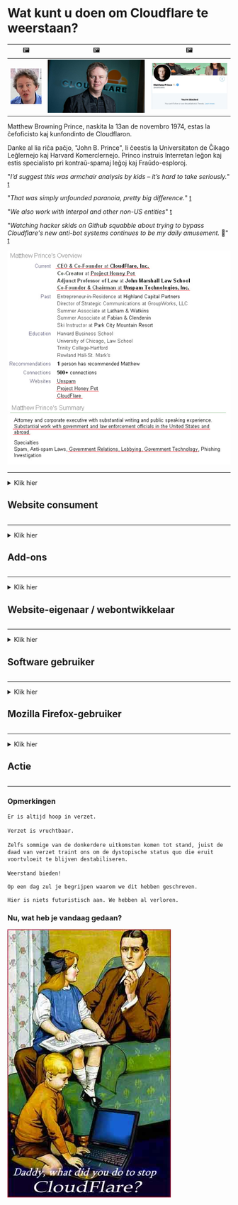 # Wat kunt u doen om Cloudflare te weerstaan?

| 🖼 | 🖼 | 🖼 |
| --- | --- | --- |
| ![](../image/matthew_prince_teen.jpg) | ![](../image/matthew_prince.jpg) | ![](../image/blockedbymatthewprince.jpg) |


Matthew Browning Prince, naskita la 13an de novembro 1974, estas la ĉefoficisto kaj kunfondinto de Cloudflaron.

Danke al lia riĉa paĉjo, "John B. Prince", li ĉeestis la Universitaton de Ĉikago Leĝlernejo kaj Harvard Komerclernejo.
Princo instruis Interretan leĝon kaj estis specialisto pri kontraŭ-spamaj leĝoj kaj Fraŭdo-esploroj.


"*I’d suggest this was armchair analysis by kids – it’s hard to take seriously.*" [t](https://www.theguardian.com/technology/2015/nov/19/cloudflare-accused-by-anonymous-helping-isis)

"*That was simply unfounded paranoia, pretty big difference.*"  [t](https://twitter.com/xxdesmus/status/992757936123359233)

"*We also work with Interpol and other non-US entities*" [t](https://twitter.com/eastdakota/status/1203028504184360960)

"*Watching hacker skids on Github squabble about trying to bypass Cloudflare's new anti-bot systems continues to be my daily amusement.* 🍿" [t](https://twitter.com/eastdakota/status/1273277839102656515)


![](../image/whoismp.jpg)

---


<details>
<summary>Klik hier

## Website consument
</summary>


- Als de website die u leuk vindt Cloudflare gebruikt, vertel hen dan om Cloudflare niet te gebruiken.
  - Zeuren op sociale media zoals Facebook, Reddit, Twitter of Mastodon maakt niet uit. [Acties zijn luider dan hashtags.](https://twitter.com/phyzonloop/status/1274132092490862594)
  - Probeer contact op te nemen met de website-eigenaar als u zich nuttig wilt maken.

[Cloudflare zei](https://github.com/Eloston/ungoogled-chromium/issues/783):
```
We raden u aan contact op te nemen met de beheerders voor de specifieke services of sites waarmee u problemen ondervindt en uw ervaringen te delen.
```

[Als u er niet om vraagt, kent de website-eigenaar dit probleem nooit.](../PEOPLE.md)

![](../image/liberapay.jpg)

[Succesvol voorbeeld](https://counterpartytalk.org/t/turn-off-cloudflare-on-counterparty-co-plz/164/5).<br>
Jij hebt een probleem? [Verhef nu uw stem.](https://github.com/maraoz/maraoz.github.io/issues/1) Voorbeeld hieronder.

```
Je helpt alleen maar bij de censuur van bedrijven en massatoezicht.
http://crimeflare.eu.org
```

```
Uw webpagina bevindt zich in de privacyschendende privé-ommuurde tuin van CloudFlare.
http://crimeflare.eu.org
```

- Neem even de tijd om het privacybeleid van de website te lezen.
  - als de website zich achter Cloudflare bevindt of als de website services gebruikt die zijn verbonden met Cloudflare.

Het moet uitleggen wat de "Cloudflare" is, en toestemming vragen om uw gegevens met Cloudflare te delen. Als u dit niet doet, wordt het vertrouwen geschonden en moet de website in kwestie worden vermeden.

[Een acceptabel voorbeeld van een privacybeleid is hier](https://archive.is/bDlTz) ("Subprocessors" > "Entity Name")

```
Ik heb uw privacybeleid gelezen en ik kan het woord Cloudflare niet vinden.
Ik weiger gegevens met u te delen als u doorgaat met het verstrekken van mijn gegevens aan Cloudflare.
http://crimeflare.eu.org
```

Dit is een voorbeeld van een privacybeleid waarin het woord Cloudflare niet voorkomt.
[Liberland Jobs](https://archive.is/daKIr) [privacy policy](https://docsend.com/view/feiwyte):

![](../image/cfwontobey.jpg)

Cloudflare heeft zijn eigen privacybeleid.
[Cloudflare houdt van doxxing mensen.](https://www.reddit.com/r/GamerGhazi/comments/2s64fe/be_wary_reporting_to_cloudflare/)

Hier is een goed voorbeeld van het aanmeldingsformulier van de website.
AFAIK, nul website doet dit. Zal je ze vertrouwen?

```
Door op "Aanmelden voor XYZ" te klikken, gaat u akkoord met onze servicevoorwaarden en privacyverklaring.
U stemt er ook mee in om uw gegevens met Cloudflare te delen en gaat ook akkoord met de privacyverklaring van cloudflare.
Als Cloudflare uw informatie lekt of u geen verbinding met onze servers laat maken, is dat niet onze schuld. [*]

[ Aanmelden ] [ Ik ben het er niet mee eens ]
```
[*] [PEOPLE.md](../PEOPLE.md)


- Probeer hun service niet te gebruiken. Onthoud dat u in de gaten wordt gehouden door Cloudflare.
  - ["I'm in your TLS, sniffin' your passworz"](../image/iminurtls.jpg)

- Zoek naar een andere website. Er zijn alternatieven en mogelijkheden op internet!

- Overtuig je vrienden om Tor dagelijks te gebruiken.
  - Anonimiteit zou de norm moeten zijn van het open internet!
  - [Houd er rekening mee dat het Tor-project een hekel heeft aan dit project.](../HISTORY.md)

</details>

------

<details>
<summary>Klik hier

## Add-ons
</summary>

- Als uw browser Firefox, Tor Browser of Ungoogled Chromium is, gebruikt u een van deze onderstaande add-ons.
  - Als je een andere nieuwe add-on wilt toevoegen, vraag er dan eerst naar.


| Naam | Ontwikkelaar | Ondersteuning | Kan blokkeren | Kan informeren | Chrome |
| -------- | -------- | -------- | -------- | -------- | -------- |
| [Bloku Cloudflaron MITM-Atakon](../subfiles/about.bcma.md) | #Addon | [ ? ](http://crimeflare.eu.org/) | **Ja**     | **Ja**     |  **Ja** |
| [Ĉu ligoj estas vundeblaj al MITM-atako?](../subfiles/about.ismm.md) | #Addon | [ ? ](http://crimeflare.eu.org/) | Nee     | **Ja**     |  **Ja** |
| [Ĉu ĉi tiuj ligoj blokos Tor-uzanton?](../subfiles/about.isat.md) | #Addon | [ ? ](http://crimeflare.eu.org/) | Nee     | **Ja**     |  **Ja** |
| [Block Cloudflare MITM Attack](https://trac.torproject.org/projects/tor/attachment/ticket/24351/block_cloudflare_mitm_attack-1.0.14.1-an%2Bfx.xpi)<br>[**DELETED BY TOR PROJECT**](../HISTORY.md) | nullius | [ ? ](../tool/block_cloudflare_mitm_fx), [Link](http://crimeflare.eu.org/) | **Ja**     | **Ja**     |  Nee |
| [TPRB](http://34ahehcli3epmhbu2wbl6kw6zdfl74iyc4vg3ja4xwhhst332z3knkyd.onion/) | Sw | [ ? ](http://34ahehcli3epmhbu2wbl6kw6zdfl74iyc4vg3ja4xwhhst332z3knkyd.onion/) | **Ja**     | **Ja**     |  Nee |
| [Detect Cloudflare](https://addons.mozilla.org/en-US/firefox/addon/detect-cloudflare/) | Frank Otto | [ ? ](https://github.com/traktofon/cf-detect) | Nee     | **Ja**     |  Nee |
| [True Sight](https://addons.mozilla.org/en-US/firefox/addon/detect-cloudflare-plus/) | claustromaniac | [ ? ](https://github.com/claustromaniac/detect-cloudflare-plus) | Nee     | **Ja**     |  Nee |
| [Which Cloudflare datacenter am I visiting?](https://addons.mozilla.org/en-US/firefox/addon/cf-pop/) | 依云 | [ ? ](https://github.com/lilydjwg/cf-pop) | Nee     | **Ja**     |  Nee |


- "Decentraleyes" kan de verbinding met "CDNJS (Cloudflare)" stoppen.
  - Het voorkomt dat veel verzoeken netwerken bereiken en serveert lokale bestanden om te voorkomen dat sites breken.
  - De ontwikkelaar antwoordde: "[very concerning indeed](https://github.com/Synzvato/decentraleyes/issues/236#issuecomment-352049501)", "[widespread usage severely centralizes the web](https://github.com/Synzvato/decentraleyes/issues/251#issuecomment-366752049)"

- [U kunt het Cloudflare-certificaat van uw certificeringsinstantie (CA) ook verwijderen of wantrouwen.](https://www.ssl.com/how-to/remove-root-certificate-firefox/)

</details>

------

<details>
<summary>Klik hier

## Website-eigenaar / webontwikkelaar
</summary>


![](../image/word_cloudflarefree.jpg)

- Gebruik geen Cloudflare-oplossing, punt.
  - Je kunt het beter doen, toch? [Hier leest u hoe u Cloudflare-abonnementen, abonnementen, domeinen of accounts verwijdert.](https://support.cloudflare.com/hc/en-us/articles/200167776-Removing-subscriptions-plans-domains-or-accounts)

| 🖼 | 🖼 |
| --- | --- |
| ![](../image/htmlalertcloudflare.jpg) | ![](../image/htmlalertcloudflare2.jpg) |

- Wilt u meer klanten? Je weet wat je moet doen. Hint is "boven regel".
  - [Hallo, je schreef "We nemen je privacy serieus", maar ik kreeg "Fout 403 Verboden anonieme proxy niet toegestaan".](https://it.slashdot.org/story/19/02/19/0033255/stop-saying-we-take-your-privacy-and-security-seriously) Waarom blokkeer je Tor of VPN? En waarom blokkeer je tijdelijke e-mails?

![](../image/anonexist.jpg)

- Het gebruik van Cloudflare vergroot de kans op een storing. Bezoekers hebben geen toegang tot uw website als uw server down is of Cloudflare down is.
  - [Dacht je echt dat Cloudflare nooit ten onder gaat?](https://www.ibtimes.com/cloudflare-down-not-working-sites-producing-504-gateway-timeout-errors-2618008) [Another](https://twitter.com/Jedduff/status/1097875615997399040) [sample](https://twitter.com/search?f=tweets&vertical=default&q=Cloudflare%20is%20having%20problems). [Need more](../PEOPLE.md)?

![](../image/cloudflareinternalerror.jpg)

- Het gebruik van Cloudflare om uw "API-service", "software-updateserver" of "RSS-feed" te proxy, zal uw klant schaden. Een klant belde je en zei "Ik kan je API niet meer gebruiken", en je hebt geen idee wat er aan de hand is. Cloudflare kan uw klant stilletjes blokkeren. Denk je dat het oké is?
  - Er zijn veel online services voor RSS-lezers en RSS-lezers. Waarom publiceert u een RSS-feed als u mensen niet toestaat zich te abonneren?

![](../image/rssfeedovercf.jpg)

- Heeft u een HTTPS-certificaat nodig? Gebruik "Let's Encrypt" of koop het gewoon bij een CA-bedrijf.

- Heeft u een DNS-server nodig? Kunt u uw eigen server niet opzetten? Hoe zit het met hen: [Hurricane Electric Free DNS](https://dns.he.net/), [Dyn.com](https://dyn.com/dns/), [1984 Hosting](https://www.1984hosting.com/), [Afraid.Org (Beheerder verwijder uw account als u TOR gebruikt)](https://freedns.afraid.org/)

- Op zoek naar een hostingservice? Alleen gratis? Hoe zit het met hen: [Onion Service](http://vww6ybal4bd7szmgncyruucpgfkqahzddi37ktceo3ah7ngmcopnpyyd.onion/en/security/network-security/tor/onionservices-best-practices), [Free Web Hosting Area](https://freewha.com/), [Autistici/Inventati Web Site Hosting](https://www.autinv5q6en4gpf4.onion/services/website), [Github Pages](https://pages.github.com/), [Surge](https://surge.sh/)
  - [Alternatieven voor Cloudflare](../subfiles/cloudflare-alternatives.md)

- Gebruikt u "cloudflare-ipfs.com"? [Weet je dat Cloudflare IPFS slecht is?](../PEOPLE.md)

- Installeer Web Application Firewall zoals OWASP en Fail2Ban op uw server en configureer deze correct.
  - Tor blokkeren is geen oplossing. Straf niet iedereen alleen voor kleine slechte gebruikers.

- Leid of blokkeer "Cloudflare Warp" -gebruikers de toegang tot uw website. En geef indien mogelijk een reden.

> IP-lijst: "[De huidige IP-bereiken van Cloudflare](cloudflare_inc/)"

> A: Blokkeer ze gewoon

```
server {
...
deny 173.245.48.0/20;
deny 103.21.244.0/22;
deny 103.22.200.0/22;
deny 103.31.4.0/22;
deny 141.101.64.0/18;
deny 108.162.192.0/18;
deny 190.93.240.0/20;
deny 188.114.96.0/20;
deny 197.234.240.0/22;
deny 198.41.128.0/17;
deny 162.158.0.0/15;
deny 104.16.0.0/12;
deny 172.64.0.0/13;
deny 131.0.72.0/22;
deny 2400:cb00::/32;
deny 2606:4700::/32;
deny 2803:f800::/32;
deny 2405:b500::/32;
deny 2405:8100::/32;
deny 2a06:98c0::/29;
deny 2c0f:f248::/32;
...
}
```

> B: Omleiden naar waarschuwingspagina

```
http {
...
geo $iscf {
default 0;
173.245.48.0/20 1;
103.21.244.0/22 1;
103.22.200.0/22 1;
103.31.4.0/22 1;
141.101.64.0/18 1;
108.162.192.0/18 1;
190.93.240.0/20 1;
188.114.96.0/20 1;
197.234.240.0/22 1;
198.41.128.0/17 1;
162.158.0.0/15 1;
104.16.0.0/12 1;
172.64.0.0/13 1;
131.0.72.0/22 1;
2400:cb00::/32 1;
2606:4700::/32 1;
2803:f800::/32 1;
2405:b500::/32 1;
2405:8100::/32 1;
2a06:98c0::/29 1;
2c0f:f248::/32 1;
}
...
}

server {
...
if ($iscf) {rewrite ^ https://example.com/cfwsorry.php;}
...
}

<?php
header('HTTP/1.1 406 Not Acceptable');
echo <<<CLOUDFLARED
Thank you for visiting ourwebsite.com!<br />
We are sorry, but we can't serve you because your connection is being intercepted by Cloudflare.<br />
Please read http://crimeflare.eu.org for more information.<br />
CLOUDFLARED;
die();
```

- Stel Tor Onion Service of I2P insite in als je in vrijheid gelooft en anonieme gebruikers welkom heet.

- Vraag advies aan andere exploitanten van dubbele Clearnet / Tor-websites en maak anonieme vrienden!

</details>

------

<details>
<summary>Klik hier

## Software gebruiker
</summary>


- Discord gebruikt CloudFlare. Alternatieven? Wij adviseren [**Briar** (Android)](https://f-droid.org/en/packages/org.briarproject.briar.android/), [Ricochet (PC)](https://ricochet.im/), [Tox + Tor (Android/PC)](https://tox.chat/download.html)
  - Briar bevat Tor-daemon, zodat u Orbot niet hoeft te installeren.
  - Qwtch-ontwikkelaars, Open Privacy, hebben het stop_cloudflare-project zonder kennisgeving verwijderd uit hun git-service.

- Als u Debian GNU / Linux of een daarvan afgeleide versie gebruikt, abonneer u dan: [bug #831835](https://bugs.debian.org/cgi-bin/bugreport.cgi?bug=831835). En als je kunt, help dan de patch te verifiëren, en help de onderhouder om tot de juiste conclusie te komen over de vraag of deze geaccepteerd moet worden.

- Beveel deze browsers altijd aan.

| Naam | Ontwikkelaar | Ondersteuning | Commentaar |
| -------- | -------- | -------- | -------- |
| [Ungoogled-Chromium](https://ungoogled-software.github.io/ungoogled-chromium-binaries/) | Eloston | [ ? ](https://github.com/Eloston/ungoogled-chromium) | PC (Win, Mac, Linux)  _!Tor_ |
| [Bromite](https://www.bromite.org/fdroid) | Bromite | [ ? ](https://github.com/bromite/bromite/issues) | Android  _!Tor_ |
| [Tor Browser](https://www.torproject.org/download/) | Tor Project | [ ? ](https://support.torproject.org/) | PC (Win, Mac, Linux)  _Tor_|
| [Tor Browser Android](https://www.torproject.org/download/) | Tor Project | [ ? ](https://support.torproject.org/) | Android  _Tor_|
| [Onion Browser](https://itunes.apple.com/us/app/onion-browser/id519296448?mt=8) | Mike Tigas | [ ? ](https://github.com/OnionBrowser/OnionBrowser/issues) | Apple iOS  _Tor_|
| [GNU/Icecat](https://www.gnu.org/software/gnuzilla/) | GNU | [ ? ](https://www.gnu.org/software/gnuzilla/) | PC (Linux) |
| [IceCatMobile](https://f-droid.org/en/packages/org.gnu.icecat/) | GNU | [ ? ](https://lists.gnu.org/mailman/listinfo/bug-gnuzilla) | Android |
| [Iridium Browser](https://iridiumbrowser.de/about/) | Iridium | [ ? ](https://github.com/iridium-browser/iridium-browser/) | PC (Win, Mac, Linux, OpenBSD) |


De privacy van andere software is niet perfect. Dit betekent niet dat de Tor-browser "perfect" is.
Er is geen 100% veilig of 100% privé op internet en technologie.

- Wil je Tor niet gebruiken? U kunt elke browser met Tor-daemon gebruiken.
  - [Merk op dat het Tor-project dit niet leuk vindt.](https://support.torproject.org/tbb/tbb-9/) Gebruik Tor Browser als u daartoe in staat bent.
- [Chromium gebruiken met Tor](../subfiles/chromium_tor.md)


Laten we het hebben over de privacy van andere software.

- [Als u Firefox echt nodig heeft, kiest u "Firefox ESR".](https://www.mozilla.org/en-US/firefox/organizations/)
  - [Firefox - Spyware-waakhond](https://spyware.neocities.org/articles/firefox.html)
  - [Firefox verwerpt vrijheid van meningsuiting, verbiedt vrijheid van meningsuiting](https://web.archive.org/web/20200423010026/https://reclaimthenet.org/firefox-rejects-free-speech-bans-free-speech-commenting-plugin-dissenter-from-its-extensions-gallery/)
  - ["100+ stemmen omlaag. Het lijkt alsof je een softwarebedrijf vraagt ​​om vast te houden aan ... software is tegenwoordig gewoon te veel."](https://old.reddit.com/r/firefox/comments/gutdiw/weve_got_work_to_do_the_mozilla_blog/fslbbb6/)
  - [Uh, waarom toont Firefox mij gesponsorde links in mijn URL-balk?](https://www.reddit.com/r/firefox/comments/jybx2w/uh_why_is_firefox_showing_me_sponsored_links_in/)
  - [Mozilla - Devil Incarnate](https://digdeeper.neocities.org/ghost/mozilla.html)

- [Onthoud dat Mozilla de Cloudflare-service gebruikt.](https://www.robtex.com/dns-lookup/www.mozilla.org) [Ze gebruiken ook de DNS-service van Cloudflare op hun product.](https://www.theregister.co.uk/2018/03/21/mozilla_testing_dns_encryption/)

- [Mozilla heeft dit ticket officieel afgewezen.](https://bugzilla.mozilla.org/show_bug.cgi?id=1426618)

- [Firefox Focus is een grap.](https://github.com/mozilla-mobile/focus-android/issues/1743) [Ze beloofden telemetrie uit te schakelen, maar ze veranderden het.](https://github.com/mozilla-mobile/focus-android/issues/4210)

- [PaleMoon / Basilisk-ontwikkelaar houdt van Cloudflare.](https://github.com/mozilla-mobile/focus-android/issues/1743#issuecomment-345993097)
  - [De archiefserver van Pale Moon heeft 18 maanden lang malware gehackt en verspreid](https://www.reddit.com/r/privacytoolsIO/comments/cc808y/pale_moons_archive_server_hacked_and_spread/)
  - Hij haat ook Tor-gebruikers - "[Laat het Tor vijandig zijn. Ik denk dat de meeste sites Tor vijandig zouden moeten zijn, gezien de extreem hoge misbruikfactor.](https://github.com/yacy/yacy_search_server/issues/314#issuecomment-565932097)"

- [Waterfox heeft een ernstig probleem met "telefoons thuis"](https://spyware.neocities.org/articles/waterfox.html)

- [Google Chrome is een spyware.](https://www.gnu.org/proprietary/malware-google.en.html)
  - [Google profileert uw activiteit.](https://spyware.neocities.org/articles/chrome.html)

- [SRWare Iron maakt te veel telefoons thuisverbinding.](https://spyware.neocities.org/articles/iron.html) Het maakt ook verbinding met Google-domeinen.

- [Brave Browser zet Facebook / Twitter-trackers op de witte lijst.](https://www.bleepingcomputer.com/news/security/facebook-twitter-trackers-whitelisted-by-brave-browser/)
  - [Hier zijn meer problemen.](https://spyware.neocities.org/articles/brave.html)
  - [binance aangesloten ID](https://twitter.com/cryptonator1337/status/1269594587716374528)

- [Met Microsoft Edge kan Facebook Flash-code achter de rug van gebruikers uitvoeren.](https://www.zdnet.com/article/microsoft-edge-lets-facebook-run-flash-code-behind-users-backs/)

- [Vivaldi respecteert uw privacy niet.](https://spyware.neocities.org/articles/vivaldi.html)

- [Opera spyware-niveau: extreem hoog](https://spyware.neocities.org/articles/opera.html)

- Apple iOS: [U zou iOS helemaal niet moeten gebruiken, vooral omdat het malware is.](https://www.gnu.org/proprietary/malware-apple.html)

Daarom raden we alleen bovenstaande tabel aan. Niks anders.

</details>

------

<details>
<summary>Klik hier

## Mozilla Firefox-gebruiker
</summary>


- "Firefox Nightly" verzendt informatie op foutopsporingsniveau naar Mozilla-servers zonder opt-out-methode.
  - [Mozilla-servers werken met Cloudflare](https://www.digwebinterface.com/?hostnames=www.mozilla.org%0D%0Amozilla.cloudflare-dns.com&type=&ns=resolver&useresolver=8.8.4.4&nameservers=)

- Het is mogelijk om Firefox te verbieden om verbinding te maken met Mozilla-servers.
  - [Mozilla's gids met beleidssjablonen](https://github.com/mozilla/policy-templates/blob/master/README.md)
  - Houd er rekening mee dat deze truc mogelijk niet meer werkt in een latere versie, omdat Mozilla zichzelf graag op de witte lijst zet.
  - Gebruik een firewall en DNS-filter om ze volledig te blokkeren.

"`/distribution/policies.json`"

>     "WebsiteFilter": {
> 		"Block": [
> 		"*://*.mozilla.com/*",
> 		"*://*.mozilla.net/*",
> 		"*://*.mozilla.org/*",
> 		"*://webcompat.com/*",
> 		"*://*.firefox.com/*",
> 		"*://*.thunderbird.net/*",
> 		"*://*.cloudflare.com/*"
> 		]
>     },


- ~~Rapporteer een bug op de tracker van mozilla en vertel hen om Cloudflare niet te gebruiken.~~ Er was een bugrapport over bugzilla. Veel mensen kregen hun bezorgdheid te horen, maar de bug werd in 2018 door de beheerder verborgen.

- U kunt DoH in Firefox uitschakelen.
  - [Wijzig de standaard DNS-provider van firefox](../subfiles/change-firefox-dns.md)

![](../image/firefoxdns.jpg)

- [Als u niet-ISP DNS wilt gebruiken, overweeg dan om OpenNIC Tier2 DNS-service of een van niet-Cloudflare DNS-services te gebruiken.](https://wiki.opennic.org/start)
![](../image/opennic.jpg)
  - Blokkeer Cloudflare met DNS. [Crimeflare DNS](https://dns.crimeflare.eu.org/)

- U kunt Tor gebruiken als DNS-resolver. [Als je geen Tor-expert bent, stel dan hier een vraag.](https://tor.stackexchange.com/)

> **Hoe?**
> 1. Download Tor en installeer het op uw computer.
> 2. Voeg deze regel toe aan het "torrc" -bestand.
> DNSPort 127.0.0.1:53
> 3. Start Tor opnieuw.
> 4. Stel de DNS-server van uw computer in op "127.0.0.1".

</details>

------

<details>
<summary>Klik hier

## Actie
</summary>


- Vertel anderen om je heen over de gevaren van Cloudflare.

- [Help mee deze repository te verbeteren.](http://crimeflare.eu.org).
  - Zowel de lijsten, de argumenten ertegen als de details.

- [Documenteer en maak zeer openbaar waar dingen mis gaan met Cloudflare (en vergelijkbare bedrijven), en zorg ervoor dat u deze repository vermeldt wanneer u dit doet](http://crimeflare.eu.org) :)

- Zorg dat meer mensen Tor standaard gebruiken, zodat ze het web kunnen ervaren vanuit het perspectief van verschillende delen van de wereld.

- Start groepen, op sociale media en in de vleesruimte, die zich toeleggen op het bevrijden van de wereld van Cloudflare.

- Maak eventueel een link naar deze groepen op deze repository - dit kan een plek zijn om het samenwerken als groep te coördineren.

- [Start een coop die een zinvol niet-zakelijk alternatief voor Cloudflare kan bieden.](../subfiles/cloudflare-alternatives.md)

- Laat ons weten welke alternatieven er zijn om op zijn minst een meerlaagse verdediging tegen Cloudflare te bieden.

- Als u een klant van Cloudflare bent, stelt u uw privacy-instellingen in en wacht u tot ze deze overtreden.
  - [Breng ze vervolgens onder beschuldigingen van antispam / privacyschending.](https://twitter.com/thexpaw/status/1108424723233419264)

- Als u zich in de Verenigde Staten van Amerika bevindt en de website in kwestie een bank of accountant is, probeer dan juridische druk uit te oefenen onder de Gramm-Leach-Bliley Act of de Americans with DIsabilities Act en rapporteer aan ons hoe ver u komt .

- Als de website een overheidssite is, probeer dan juridische druk uit te oefenen onder het eerste amendement van de Amerikaanse grondwet.

- Als u een EU-burger bent, neem dan contact op met de website om uw persoonlijke informatie te verzenden onder de Algemene Verordening Gegevensbescherming. Als ze weigeren u uw informatie te geven, is dat een overtreding van de wet.

- Voor bedrijven die beweren service aan te bieden op hun website, probeer ze dan te rapporteren als "valse advertenties" aan consumentenbeschermingsorganisaties en BBB. Cloudflare-websites worden bediend door Cloudflare-servers.

- [De ITU suggereert in de Amerikaanse context dat Cloudflare groot genoeg begint te worden om de antitrustwetgeving tegen hen in te stellen.](https://www.itu.int/en/ITU-T/Workshops-and-Seminars/20181218/Documents/Geoff_Huston_Presentation.pdf)

- Het is denkbaar dat de GNU GPL-versie 4 een voorziening zou kunnen bevatten tegen het opslaan van broncode achter een dergelijke service, waarbij voor alle GPLv4- en latere programma's wordt geëist dat de broncode op zijn minst toegankelijk is via een medium dat Tor-gebruikers niet discrimineert.

</details>

------

### Opmerkingen

```
Er is altijd hoop in verzet.

Verzet is vruchtbaar.

Zelfs sommige van de donkerdere uitkomsten komen tot stand, juist de daad van verzet traint ons om de dystopische status quo die eruit voortvloeit te blijven destabiliseren.

Weerstand bieden!
```

```
Op een dag zul je begrijpen waarom we dit hebben geschreven.
```

```
Hier is niets futuristisch aan. We hebben al verloren.
```

### Nu, wat heb je vandaag gedaan?


![](../image/stopcf.jpg)
